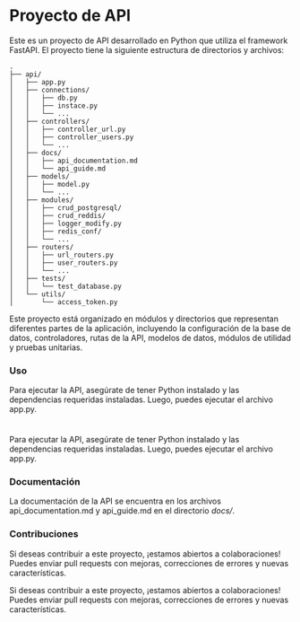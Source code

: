 # Proyecto de API

Este es un proyecto de API desarrollado en Python que utiliza el framework FastAPI. El proyecto tiene la siguiente estructura de directorios y archivos:

```plaintext
.
├── api/
│   ├── app.py
│   ├── connections/
│   │   ├── db.py
│   │   ├── instace.py
│   │   └── ...
│   ├── controllers/
│   │   ├── controller_url.py
│   │   ├── controller_users.py
│   │   └── ...
│   ├── docs/
│   │   ├── api_documentation.md
│   │   └── api_guide.md
│   ├── models/
│   │   ├── model.py
│   │   └── ...
│   ├── modules/
│   │   ├── crud_postgresql/
│   │   ├── crud_reddis/
│   │   ├── logger_modify.py
│   │   ├── redis_conf/
│   │   └── ...
│   ├── routers/
│   │   ├── url_routers.py
│   │   ├── user_routers.py
│   │   └── ...
│   ├── tests/
│   │   └── test_database.py
│   └── utils/
│       └── access_token.py
```

Este proyecto está organizado en módulos y directorios que representan diferentes partes de la aplicación, incluyendo la configuración de la base de datos, controladores, rutas de la API, modelos de datos, módulos de utilidad y pruebas unitarias.

### Uso

Para ejecutar la API, asegúrate de tener Python instalado y las dependencias requeridas instaladas. Luego, puedes ejecutar el archivo app.py.

###

```shell

```

Para ejecutar la API, asegúrate de tener Python instalado y las dependencias
requeridas instaladas. Luego, puedes ejecutar el archivo app.py.

### Documentación

La documentación de la API se encuentra en los archivos api_documentation.md y api_guide.md en el directorio _docs/_.

### Contribuciones

Si deseas contribuir a este proyecto, ¡estamos abiertos a colaboraciones! Puedes enviar pull requests con mejoras, correcciones de errores y nuevas características.

Si deseas contribuir a este proyecto, ¡estamos abiertos a colaboraciones! Puedes enviar pull requests con mejoras, correcciones de errores y nuevas características.
